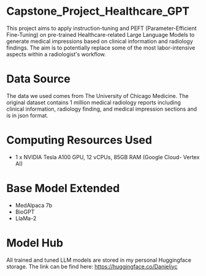 # Capstone_Project_Healthcare_GPT
This project aims to apply instruction-tuning and PEFT (Parameter-Efficient Fine-Tuning) on pre-trained Healthcare-related Large Language Models to generate medical impressions based on clinical information and radiology findings. The aim is to potentially replace some of the most labor-intensive aspects within a radiologist's workflow.

# Data Source
The data we used comes from The University of Chicago Medicine. The original dataset contains 1 million medical radiology reports including clinical information, radiology finding, and medical impression sections and is in json format.

# Computing Resources Used
- 1 x NVIDIA Tesla A100 GPU, 12 vCPUs, 85GB RAM (Google Cloud- Vertex AI)

# Base Model Extended
- MedAlpaca 7b
- BioGPT
- LlaMa-2

# Model Hub
All trained and tuned LLM models are stored in my personal Huggingface storage. The link can be find here: https://huggingface.co/Danieljyc
